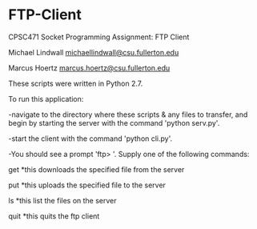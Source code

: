 # FTP-Client
CPSC471 Socket Programming Assignment: FTP Client

Michael Lindwall michaellindwall@csu.fullerton.edu

Marcus Hoertz marcus.hoertz@csu.fullerton.edu

These scripts were written in Python 2.7.  

To run this application:

-navigate to the directory where these scripts & any files to transfer, 
and begin by starting the server with the command 'python serv.py'.  

-start the client with the command 'python cli.py'.

-You should see a prompt 'ftp> '.  Supply one of the following commands:

  get <file name>     *this downloads the specified file from the server
  
  put <file name>     *this uploads the specified file to the server
  
  ls                  *this list the files on the server
  
  quit                *this quits the ftp client



